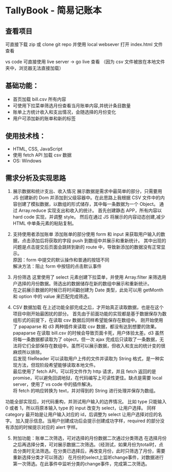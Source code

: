 # TallyBook - 简易记账本

## 查看项目

可直接下载 zip 或 clone git repo 并使用 local websever 打开 index.html 文件查看

vs code 可直接使用 live server -> go live 查看
（因为 csv 文件被放在本地文件夹中，浏览器无法直接加载）

## 基础功能：

- 首页加载 bill.csv 所有内容
- 可使用下拉菜单筛选月份查看当月账单内容,并统计条目数量
- 账单上方统计收入和支出情况，会随选择的月份变化
- 用户可添加新的账单和新的标签

## 使用技术栈：

- HTML, CSS, JavaScript
- 使用 fetch API 加载 csv 数据
- OS: Windows

## 需求分析及实现思路

1. 展示数据和统计支出、收入情况
   展示数据是需求中最简单的部分，只需要用 JS 创建新的 Dom 并添加到父级容器中。在此思路上我根据 CSV 文件中的内容创建了模拟数据，以数组的形式储存，其中每一条数据为一个 Object。
   通过 Array.reduce 实现支出和收入的统计。
   首先创建静态 APP，所有内容以 hard code 实现，并调整 style。
   然后在通过 JS 将展示的内容动态创建,减少 HTML 中单条元素的粘贴复制。

2. 支持使用者添加账单
   添加账单的部分使用 form 和 input 来获取用户输入的数据，点击添加后将获取的字段 push 到数组中并展示和重新统计。
   其中出现的问题是点击提交后页面会跳转到新的 route 中，导致新添加的数据没有正常显示。\
    原因：form 中提交的默认操作和普通的按钮不同 \
    解决方法：阻止 form 中按钮的点击默认事件 

3. 月份筛选
   这里使用了 select 元素创建下拉菜单，并使用 Array.filter 来筛选用户选择的月份数据。筛选出的数据储存在新的数组中展示和重新统计。\
    在之前展示数据的时候已将时间戳创建为 Date 类型，此处可以用 getMonth 和 option 中的 value 来匹配完成筛选。

4. CSV 数据加载
   在上述功能全部完成之后，才开始真正读取数据，也是在这个项目中刚开始最困扰的部分。
   首先由于前面功能的实现都是基于数据保存为数组形式的前提下，在读取 csv 数据后同样希望能保存在数组中。
   刚开始使用了 papaparse 和 d3 两种插件来读取 csv 数据，都没有达到想要的效果。papaparse 在读取 bill.csv 的时候会导致页面卡死，用户体验太差。d3 虽然将每一条数据都读取为了 object，但一次 ajax 完成后只读取了一条数据，无法将它们全部保存在数组中。虽然可以展示数据，但收入和支出的统计变的很麻烦所以排除。\
    后发现 fileReader 可以读取用户上传的文件并读取为 String 格式，是一种实现方法，但现阶段希望能够读取本地文件。\
    最后使用了 fetch API，可以将文件作为 http 请求，并且 fetch 返回的是 promise，可以避免回调地狱，在代码编写上可读性更佳。缺点是需要 local server，使用了 vs code 中的插件解决。\
    将 fetch 的响应转换为 text，并对得到的 String 进行处理并保存为数组。

功能全部实现后，对代码重构，并测试用户输入的边界情况。
比如 type 只能输入 0 或者 1，所以将原本输入 type 的 input 改变为 select，让用户选择。
同样 category 最开始是让用户输入对应的 id，后调整为 select 让用户选择对应的名字。
加入提示信息。当用户创建成功后会提示创建成功字样，required 的部分没有添加的时候提示对应的 alert 字样。

5. 附加功能：账单二次筛选，可对选择的月份数据二次通过分类筛选
在选择月份之后再选择分类，可对展示数据二次筛选。（经测试，如果月份为total时，点击分类时无法筛选。在分类已选择后，再改变月份，此时只筛选了月份，需要重新选择分类才可以筛选）
在月份的select上监听change事件，对数据进行第一次筛选。在此事件中监听分类的change事件，完成第二次筛选。

